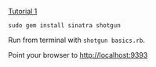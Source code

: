[Tutorial 1](http://code.tutsplus.com/tutorials/singing-with-sinatra--net-18965)

    sudo gem install sinatra shotgun

Run from terminal with `shotgun basics.rb`.

Point your browser to [http://localhost:9393](http://localhost:9393)
